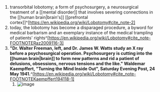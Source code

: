 1. transorbital lobotomy; a form of psychosurgery, a neurosurgical treatment of a [[mental disorder]] that involves severing connections in the [[human brain|brain's]] [[prefrontal cortex]]^[https://en.wikipedia.org/wiki/Lobotomy#cite_note-2]
2. today, the lobotomy has become a disparaged procedure, a byword for medical barbarism and an exemplary instance of the medical trampling of patients' rights^[https://en.wikipedia.org/wiki/Lobotomy#cite_note-FOOTNOTERaz2009116-3]
3. **"Dr. Walter Freeman, left, and Dr. James W. Watts study an X ray before a psychosurgical operation. Psychosurgery is cutting into the [[human brain|brain]] to form new patterns and rid a patient of delusions, obsessions, nervous tensions and the like." Waldemar Kaempffert, "Turning the Mind Inside Out", Saturday Evening Post, 24 May 1941.**^[https://en.wikipedia.org/wiki/Lobotomy#cite_note-FOOTNOTEKaempffert194118-1]
	1. ![image](https://upload.wikimedia.org/wikipedia/commons/thumb/5/53/Turning_the_Mind_Inside_Out_Saturday_Evening_Post_24_May_1941_a_detail_1.jpg/640px-Turning_the_Mind_Inside_Out_Saturday_Evening_Post_24_May_1941_a_detail_1.jpg)